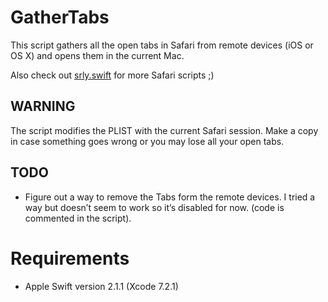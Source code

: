 # GatherTabs

This script gathers all the open tabs in Safari from remote devices (iOS or OS X) and opens them in the current Mac.

Also check out [srly.swift](https://github.com/alexito4/srly.swift) for more Safari scripts ;)

## WARNING

The script modifies the PLIST with the current Safari session. Make a copy in case something goes wrong or you may lose all your open tabs.

## TODO

- Figure out a way to remove the Tabs form the remote devices. I tried a way but doesn’t seem to work so it’s disabled for now. (code is commented in the script).

# Requirements
- Apple Swift version 2.1.1 (Xcode 7.2.1)